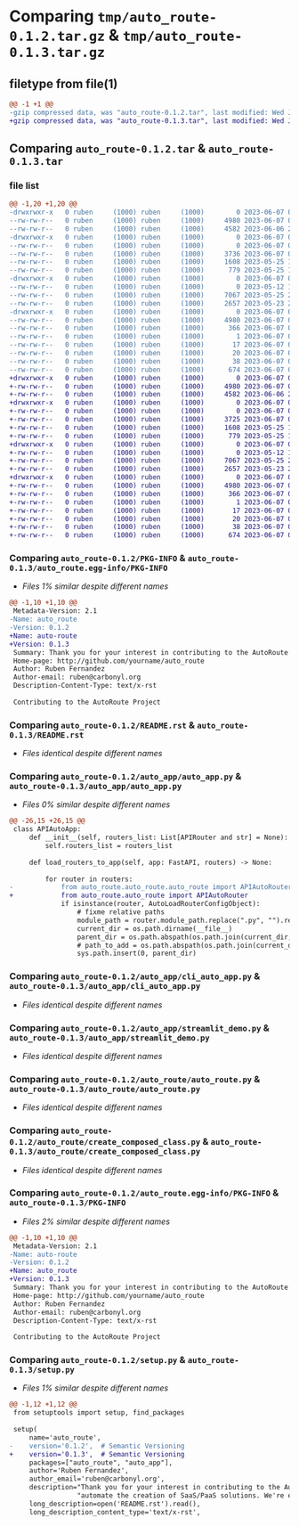 # Comparing `tmp/auto_route-0.1.2.tar.gz` & `tmp/auto_route-0.1.3.tar.gz`

## filetype from file(1)

```diff
@@ -1 +1 @@
-gzip compressed data, was "auto_route-0.1.2.tar", last modified: Wed Jun  7 00:18:59 2023, max compression
+gzip compressed data, was "auto_route-0.1.3.tar", last modified: Wed Jun  7 00:19:47 2023, max compression
```

## Comparing `auto_route-0.1.2.tar` & `auto_route-0.1.3.tar`

### file list

```diff
@@ -1,20 +1,20 @@
-drwxrwxr-x   0 ruben     (1000) ruben     (1000)        0 2023-06-07 00:18:59.196745 auto_route-0.1.2/
--rw-rw-r--   0 ruben     (1000) ruben     (1000)     4980 2023-06-07 00:18:59.196745 auto_route-0.1.2/PKG-INFO
--rw-rw-r--   0 ruben     (1000) ruben     (1000)     4582 2023-06-06 23:59:56.000000 auto_route-0.1.2/README.rst
-drwxrwxr-x   0 ruben     (1000) ruben     (1000)        0 2023-06-07 00:18:59.192745 auto_route-0.1.2/auto_app/
--rw-rw-r--   0 ruben     (1000) ruben     (1000)        0 2023-06-07 00:09:47.000000 auto_route-0.1.2/auto_app/__init__.py
--rw-rw-r--   0 ruben     (1000) ruben     (1000)     3736 2023-06-07 00:18:29.000000 auto_route-0.1.2/auto_app/auto_app.py
--rw-rw-r--   0 ruben     (1000) ruben     (1000)     1608 2023-05-25 16:57:12.000000 auto_route-0.1.2/auto_app/cli_auto_app.py
--rw-rw-r--   0 ruben     (1000) ruben     (1000)      779 2023-05-25 16:57:12.000000 auto_route-0.1.2/auto_app/streamlit_demo.py
-drwxrwxr-x   0 ruben     (1000) ruben     (1000)        0 2023-06-07 00:18:59.192745 auto_route-0.1.2/auto_route/
--rw-rw-r--   0 ruben     (1000) ruben     (1000)        0 2023-05-12 18:05:03.000000 auto_route-0.1.2/auto_route/__init__.py
--rw-rw-r--   0 ruben     (1000) ruben     (1000)     7067 2023-05-25 21:33:21.000000 auto_route-0.1.2/auto_route/auto_route.py
--rw-rw-r--   0 ruben     (1000) ruben     (1000)     2657 2023-05-23 23:28:52.000000 auto_route-0.1.2/auto_route/create_composed_class.py
-drwxrwxr-x   0 ruben     (1000) ruben     (1000)        0 2023-06-07 00:18:59.192745 auto_route-0.1.2/auto_route.egg-info/
--rw-rw-r--   0 ruben     (1000) ruben     (1000)     4980 2023-06-07 00:18:59.000000 auto_route-0.1.2/auto_route.egg-info/PKG-INFO
--rw-rw-r--   0 ruben     (1000) ruben     (1000)      366 2023-06-07 00:18:59.000000 auto_route-0.1.2/auto_route.egg-info/SOURCES.txt
--rw-rw-r--   0 ruben     (1000) ruben     (1000)        1 2023-06-07 00:18:59.000000 auto_route-0.1.2/auto_route.egg-info/dependency_links.txt
--rw-rw-r--   0 ruben     (1000) ruben     (1000)       17 2023-06-07 00:18:59.000000 auto_route-0.1.2/auto_route.egg-info/requires.txt
--rw-rw-r--   0 ruben     (1000) ruben     (1000)       20 2023-06-07 00:18:59.000000 auto_route-0.1.2/auto_route.egg-info/top_level.txt
--rw-rw-r--   0 ruben     (1000) ruben     (1000)       38 2023-06-07 00:18:59.196745 auto_route-0.1.2/setup.cfg
--rw-rw-r--   0 ruben     (1000) ruben     (1000)      674 2023-06-07 00:18:52.000000 auto_route-0.1.2/setup.py
+drwxrwxr-x   0 ruben     (1000) ruben     (1000)        0 2023-06-07 00:19:47.732470 auto_route-0.1.3/
+-rw-rw-r--   0 ruben     (1000) ruben     (1000)     4980 2023-06-07 00:19:47.732470 auto_route-0.1.3/PKG-INFO
+-rw-rw-r--   0 ruben     (1000) ruben     (1000)     4582 2023-06-06 23:59:56.000000 auto_route-0.1.3/README.rst
+drwxrwxr-x   0 ruben     (1000) ruben     (1000)        0 2023-06-07 00:19:47.732470 auto_route-0.1.3/auto_app/
+-rw-rw-r--   0 ruben     (1000) ruben     (1000)        0 2023-06-07 00:09:47.000000 auto_route-0.1.3/auto_app/__init__.py
+-rw-rw-r--   0 ruben     (1000) ruben     (1000)     3725 2023-06-07 00:19:44.000000 auto_route-0.1.3/auto_app/auto_app.py
+-rw-rw-r--   0 ruben     (1000) ruben     (1000)     1608 2023-05-25 16:57:12.000000 auto_route-0.1.3/auto_app/cli_auto_app.py
+-rw-rw-r--   0 ruben     (1000) ruben     (1000)      779 2023-05-25 16:57:12.000000 auto_route-0.1.3/auto_app/streamlit_demo.py
+drwxrwxr-x   0 ruben     (1000) ruben     (1000)        0 2023-06-07 00:19:47.732470 auto_route-0.1.3/auto_route/
+-rw-rw-r--   0 ruben     (1000) ruben     (1000)        0 2023-05-12 18:05:03.000000 auto_route-0.1.3/auto_route/__init__.py
+-rw-rw-r--   0 ruben     (1000) ruben     (1000)     7067 2023-05-25 21:33:21.000000 auto_route-0.1.3/auto_route/auto_route.py
+-rw-rw-r--   0 ruben     (1000) ruben     (1000)     2657 2023-05-23 23:28:52.000000 auto_route-0.1.3/auto_route/create_composed_class.py
+drwxrwxr-x   0 ruben     (1000) ruben     (1000)        0 2023-06-07 00:19:47.732470 auto_route-0.1.3/auto_route.egg-info/
+-rw-rw-r--   0 ruben     (1000) ruben     (1000)     4980 2023-06-07 00:19:47.000000 auto_route-0.1.3/auto_route.egg-info/PKG-INFO
+-rw-rw-r--   0 ruben     (1000) ruben     (1000)      366 2023-06-07 00:19:47.000000 auto_route-0.1.3/auto_route.egg-info/SOURCES.txt
+-rw-rw-r--   0 ruben     (1000) ruben     (1000)        1 2023-06-07 00:19:47.000000 auto_route-0.1.3/auto_route.egg-info/dependency_links.txt
+-rw-rw-r--   0 ruben     (1000) ruben     (1000)       17 2023-06-07 00:19:47.000000 auto_route-0.1.3/auto_route.egg-info/requires.txt
+-rw-rw-r--   0 ruben     (1000) ruben     (1000)       20 2023-06-07 00:19:47.000000 auto_route-0.1.3/auto_route.egg-info/top_level.txt
+-rw-rw-r--   0 ruben     (1000) ruben     (1000)       38 2023-06-07 00:19:47.732470 auto_route-0.1.3/setup.cfg
+-rw-rw-r--   0 ruben     (1000) ruben     (1000)      674 2023-06-07 00:19:44.000000 auto_route-0.1.3/setup.py
```

### Comparing `auto_route-0.1.2/PKG-INFO` & `auto_route-0.1.3/auto_route.egg-info/PKG-INFO`

 * *Files 1% similar despite different names*

```diff
@@ -1,10 +1,10 @@
 Metadata-Version: 2.1
-Name: auto_route
-Version: 0.1.2
+Name: auto-route
+Version: 0.1.3
 Summary: Thank you for your interest in contributing to the AutoRoute project! Our goal is to simplify and automate the creation of SaaS/PaaS solutions. We're excited to welcome you to our community.
 Home-page: http://github.com/yourname/auto_route
 Author: Ruben Fernandez
 Author-email: ruben@carbonyl.org
 Description-Content-Type: text/x-rst
 
 Contributing to the AutoRoute Project
```

### Comparing `auto_route-0.1.2/README.rst` & `auto_route-0.1.3/README.rst`

 * *Files identical despite different names*

### Comparing `auto_route-0.1.2/auto_app/auto_app.py` & `auto_route-0.1.3/auto_app/auto_app.py`

 * *Files 0% similar despite different names*

```diff
@@ -26,15 +26,15 @@
 class APIAutoApp:
     def __init__(self, routers_list: List[APIRouter and str] = None):
         self.routers_list = routers_list
 
     def load_routers_to_app(self, app: FastAPI, routers) -> None:
 
         for router in routers:
-            from auto_route.auto_route.auto_route import APIAutoRouter
+            from auto_route.auto_route import APIAutoRouter
             if isinstance(router, AutoLoadRouterConfigObject):
                 # fixme relative paths
                 module_path = router.module_path.replace(".py", "").replace("/", ".")
                 current_dir = os.path.dirname(__file__)
                 parent_dir = os.path.abspath(os.path.join(current_dir, os.pardir))
                 # path_to_add = os.path.abspath(os.path.join(current_dir, module_path))
                 sys.path.insert(0, parent_dir)
```

### Comparing `auto_route-0.1.2/auto_app/cli_auto_app.py` & `auto_route-0.1.3/auto_app/cli_auto_app.py`

 * *Files identical despite different names*

### Comparing `auto_route-0.1.2/auto_app/streamlit_demo.py` & `auto_route-0.1.3/auto_app/streamlit_demo.py`

 * *Files identical despite different names*

### Comparing `auto_route-0.1.2/auto_route/auto_route.py` & `auto_route-0.1.3/auto_route/auto_route.py`

 * *Files identical despite different names*

### Comparing `auto_route-0.1.2/auto_route/create_composed_class.py` & `auto_route-0.1.3/auto_route/create_composed_class.py`

 * *Files identical despite different names*

### Comparing `auto_route-0.1.2/auto_route.egg-info/PKG-INFO` & `auto_route-0.1.3/PKG-INFO`

 * *Files 2% similar despite different names*

```diff
@@ -1,10 +1,10 @@
 Metadata-Version: 2.1
-Name: auto-route
-Version: 0.1.2
+Name: auto_route
+Version: 0.1.3
 Summary: Thank you for your interest in contributing to the AutoRoute project! Our goal is to simplify and automate the creation of SaaS/PaaS solutions. We're excited to welcome you to our community.
 Home-page: http://github.com/yourname/auto_route
 Author: Ruben Fernandez
 Author-email: ruben@carbonyl.org
 Description-Content-Type: text/x-rst
 
 Contributing to the AutoRoute Project
```

### Comparing `auto_route-0.1.2/setup.py` & `auto_route-0.1.3/setup.py`

 * *Files 1% similar despite different names*

```diff
@@ -1,12 +1,12 @@
 from setuptools import setup, find_packages
 
 setup(
     name='auto_route',
-    version='0.1.2',  # Semantic Versioning
+    version='0.1.3',  # Semantic Versioning
     packages=["auto_route", "auto_app"],
     author='Ruben Fernandez',
     author_email='ruben@carbonyl.org',
     description="Thank you for your interest in contributing to the AutoRoute project! Our goal is to simplify and "
                 "automate the creation of SaaS/PaaS solutions. We're excited to welcome you to our community.",
     long_description=open('README.rst').read(),
     long_description_content_type='text/x-rst',
```

